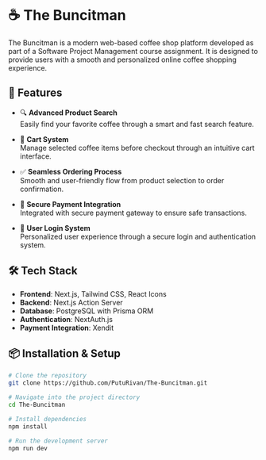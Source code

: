 # ☕ The Buncitman

The Buncitman is a modern web-based coffee shop platform developed as part of a Software Project Management course assignment. It is designed to provide users with a smooth and personalized online coffee shopping experience.

## 🚀 Features

- 🔍 **Advanced Product Search**  
  Easily find your favorite coffee through a smart and fast search feature.

- 🛒 **Cart System**  
  Manage selected coffee items before checkout through an intuitive cart interface.

- ✅ **Seamless Ordering Process**  
  Smooth and user-friendly flow from product selection to order confirmation.

- 🔐 **Secure Payment Integration**  
  Integrated with secure payment gateway to ensure safe transactions.

- 👤 **User Login System**  
  Personalized user experience through a secure login and authentication system.


## 🛠️ Tech Stack

- **Frontend**: Next.js, Tailwind CSS, React Icons  
- **Backend**: Next.js Action Server 
- **Database**: PostgreSQL with Prisma ORM  
- **Authentication**: NextAuth.js
- **Payment Integration**: Xendit  

## 📦 Installation & Setup

```bash
# Clone the repository
git clone https://github.com/PutuRivan/The-Buncitman.git

# Navigate into the project directory
cd The-Buncitman

# Install dependencies
npm install

# Run the development server
npm run dev
